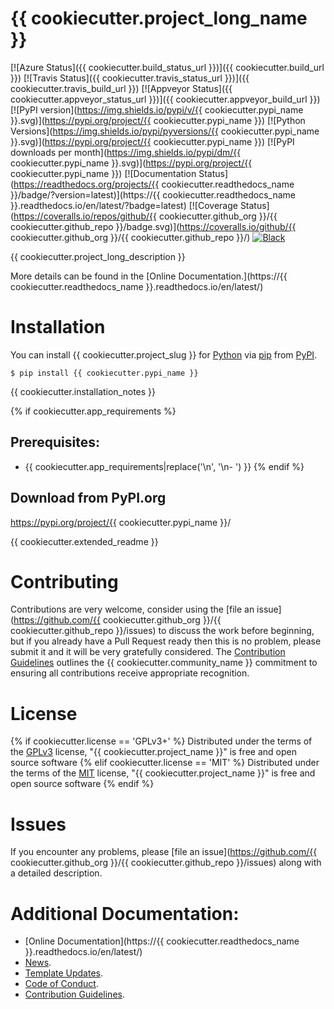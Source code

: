 # {{ cookiecutter.project_long_name }}

[![Azure Status]({{ cookiecutter.build_status_url }})]({{ cookiecutter.build_url }})
[![Travis Status]({{ cookiecutter.travis_status_url }})]({{ cookiecutter.travis_build_url }})
[![Appveyor Status]({{ cookiecutter.appveyor_status_url }})]({{ cookiecutter.appveyor_build_url }})
[![PyPI version](https://img.shields.io/pypi/v/{{ cookiecutter.pypi_name }}.svg)](https://pypi.org/project/{{ cookiecutter.pypi_name }})
[![Python Versions](https://img.shields.io/pypi/pyversions/{{ cookiecutter.pypi_name }}.svg)](https://pypi.org/project/{{ cookiecutter.pypi_name }})
[![PyPI downloads per month](https://img.shields.io/pypi/dm/{{ cookiecutter.pypi_name }}.svg)](https://pypi.org/project/{{ cookiecutter.pypi_name }})
[![Documentation Status](https://readthedocs.org/projects/{{ cookiecutter.readthedocs_name }}/badge/?version=latest)](https://{{ cookiecutter.readthedocs_name }}.readthedocs.io/en/latest/?badge=latest)
[![Coverage Status](https://coveralls.io/repos/github/{{ cookiecutter.github_org }}/{{ cookiecutter.github_repo }}/badge.svg)](https://coveralls.io/github/{{ cookiecutter.github_org }}/{{ cookiecutter.github_repo }}/)
[![Black](https://camo.githubusercontent.com/28a51fe3a2c05048d8ca8ecd039d6b1619037326/68747470733a2f2f696d672e736869656c64732e696f2f62616467652f636f64652532307374796c652d626c61636b2d3030303030302e737667)](https://github.com/psf/black)

{{ cookiecutter.project_long_description }}

More details can be found in the
[Online Documentation.](https://{{ cookiecutter.readthedocs_name }}.readthedocs.io/en/latest/)

# Installation

You can install {{ cookiecutter.project_slug }} for
[Python](https://www.python.org/) via
[pip](https://pypi.org/project/pip/)
from [PyPI](https://pypi.org/).

```
$ pip install {{ cookiecutter.pypi_name }}
```

{{ cookiecutter.installation_notes }}

{% if cookiecutter.app_requirements %}
## Prerequisites:
- {{ cookiecutter.app_requirements|replace('\n', '\n- ') }}
{% endif %}

## Download from PyPI.org

https://pypi.org/project/{{ cookiecutter.pypi_name }}/

{{ cookiecutter.extended_readme }}

# Contributing

Contributions are very welcome, consider using the
[file an issue](https://github.com/{{ cookiecutter.github_org }}/{{ cookiecutter.github_repo }}/issues)
to discuss the work before beginning, but if you already have a Pull Request
ready then this is no problem, please submit it and it will be very gratefully
considered. The [Contribution Guidelines](CONTRIBUTING.md)
outlines the {{ cookiecutter.community_name }} commitment to ensuring all
contributions receive appropriate recognition.

# License

{% if cookiecutter.license == 'GPLv3+' %}
Distributed under the terms of the [GPLv3](https://opensource.org/licenses/GPL-3.0)
license, "{{ cookiecutter.project_name }}" is free and open source software
{% elif cookiecutter.license == 'MIT' %}
Distributed under the terms of the [MIT](http://opensource.org/licenses/MIT)
license, "{{ cookiecutter.project_name }}" is free and open source software
{% endif %}

# Issues

If you encounter any problems, please
[file an issue](https://github.com/{{ cookiecutter.github_org }}/{{ cookiecutter.github_repo }}/issues)
along with a detailed description.

# Additional Documentation:

* [Online Documentation](https://{{ cookiecutter.readthedocs_name }}.readthedocs.io/en/latest/)
* [News](NEWS.rst).
* [Template Updates](COOKIECUTTER_UPDATES.md).
* [Code of Conduct](CODE_OF_CONDUCT.md).
* [Contribution Guidelines](CONTRIBUTING.md).
